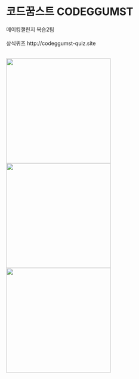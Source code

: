 <h1>코드꿈스트 CODEGGUMST</h1>
<div>메이킹챌린지 복습2팀</div>
<br/>
상식퀴즈 <hrel>http://codeggumst-quiz.site
<br/><br/>
   
<img width="280px" height="280px" src="https://i.imgur.com/mx4UGTF.png"><img width="280px" height="280px" src="https://imgur.com/wvBuqmY.png"><img width="280px" height="280px" src="https://imgur.com/6iBXcTp.png">
